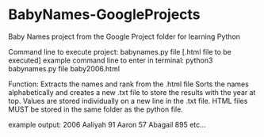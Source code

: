 # BabyNames-GoogleProjects
Baby Names project from the Google Project folder for learning Python

Command line to execute project: babynames.py file [.html file to be executed]
example command line to enter in terminal: python3 babynames.py file baby2006.html

Function:
Extracts the names and rank from the .html file
Sorts the names alphabetically and creates a new .txt file to store the results with the year at top.
Values are stored individually on a new line in the .txt file.
HTML files MUST be stored in the same folder as the python file.

example output:
2006
Aaliyah 91
Aaron 57
Abagail 895
etc...
